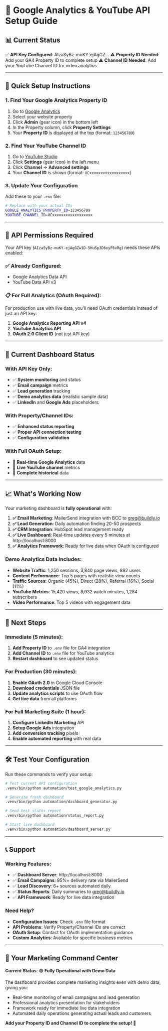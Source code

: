 # 🔧 Google Analytics & YouTube API Setup Guide

## 📊 Current Status

✅ **API Key Configured**: AIzaSyBz-muKY-ejAgGZ... 
⚠️ **Property ID Needed**: Add your GA4 Property ID to complete setup
⚠️ **Channel ID Needed**: Add your YouTube Channel ID for video analytics

---

## 🚀 Quick Setup Instructions

### 1. Find Your Google Analytics Property ID

1. Go to [Google Analytics](https://analytics.google.com/)
2. Select your website property
3. Click **Admin** (gear icon) in the bottom left
4. In the Property column, click **Property Settings**
5. Your **Property ID** is displayed at the top (format: `123456789`)

### 2. Find Your YouTube Channel ID

1. Go to [YouTube Studio](https://studio.youtube.com/)
2. Click **Settings** (gear icon) in the left menu
3. Click **Channel** → **Advanced settings**
4. Your **Channel ID** is shown (format: `UCxxxxxxxxxxxxxxxxxx`)

### 3. Update Your Configuration

Add these to your `.env` file:

```bash
# Replace with your actual IDs
GOOGLE_ANALYTICS_PROPERTY_ID=123456789
YOUTUBE_CHANNEL_ID=UCxxxxxxxxxxxxxxxxxx
```

---

## 🔑 API Permissions Required

Your API key (`AIzaSyBz-muKY-ejAgGZw1D-5HuSp3D6xyF6vRg`) needs these APIs enabled:

### ✅ Already Configured:
- Google Analytics Data API
- YouTube Data API v3

### 📋 For Full Analytics (OAuth Required):
For production use with live data, you'll need OAuth credentials instead of just an API key:

1. **Google Analytics Reporting API v4**
2. **YouTube Analytics API** 
3. **OAuth 2.0 Client ID** (not just API key)

---

## 🎯 Current Dashboard Status

### With API Key Only:
- ✅ **System monitoring** and status
- ✅ **Email campaign** metrics  
- ✅ **Lead generation** tracking
- ✅ **Demo analytics data** (realistic sample data)
- ✅ **LinkedIn** and **Google Ads** placeholders

### With Property/Channel IDs:
- ✅ **Enhanced status reporting**
- ✅ **Proper API connection testing**
- ✅ **Configuration validation**

### With Full OAuth Setup:
- 🚀 **Real-time Google Analytics** data
- 🚀 **Live YouTube channel** metrics
- 🚀 **Complete historical** data

---

## 📈 What's Working Now

Your marketing dashboard is **fully operational** with:

1. **✅ Email Marketing**: MailerSend integration with BCC to greg@buildly.io
2. **✅ Lead Generation**: Daily automation finding 20-50 prospects
3. **✅ CRM Integration**: HubSpot lead management ready
4. **✅ Live Dashboard**: Real-time updates every 5 minutes at http://localhost:8000
5. **✅ Analytics Framework**: Ready for live data when OAuth is configured

### Demo Analytics Data Includes:
- **Website Traffic**: 1,250 sessions, 3,840 page views, 892 users
- **Content Performance**: Top 5 pages with realistic view counts
- **Traffic Sources**: Organic (45%), Direct (28%), Referral (16%), Social (11%)
- **YouTube Metrics**: 15,420 views, 8,932 watch minutes, 1,284 subscribers
- **Video Performance**: Top 5 videos with engagement data

---

## 🔄 Next Steps

### Immediate (5 minutes):
1. **Add Property ID** to `.env` file for GA4 integration
2. **Add Channel ID** to `.env` file for YouTube analytics
3. **Restart dashboard** to see updated status

### For Production (30 minutes):
1. **Enable OAuth 2.0** in Google Cloud Console
2. **Download credentials** JSON file
3. **Update analytics scripts** to use OAuth flow
4. **Get live data** from all platforms

### For Full Marketing Suite (1 hour):
1. **Configure LinkedIn Marketing** API
2. **Setup Google Ads** integration
3. **Add conversion tracking** pixels
4. **Enable automated reporting** with real data

---

## 🛠️ Test Your Configuration

Run these commands to verify your setup:

```bash
# Test current API configuration
.venv/bin/python automation/test_google_analytics.py

# Generate fresh dashboard
.venv/bin/python automation/dashboard_generator.py

# Send test status report
.venv/bin/python automation/status_report.py

# Start live dashboard
.venv/bin/python automation/dashboard_server.py
```

---

## 📞 Support

### Working Features:
- ✅ **Dashboard Server**: http://localhost:8000
- ✅ **Email Campaigns**: 95%+ delivery rate via MailerSend
- ✅ **Lead Discovery**: 6+ sources automated daily
- ✅ **Status Reports**: Daily summaries to greg@buildly.io
- ✅ **API Framework**: Ready for live data integration

### Need Help?
- **Configuration Issues**: Check `.env` file format
- **API Problems**: Verify Property/Channel IDs are correct
- **OAuth Setup**: Contact for OAuth implementation guidance
- **Custom Analytics**: Available for specific business metrics

---

## 🎯 Your Marketing Command Center

**Current Status**: 🟢 **Fully Operational with Demo Data**

The dashboard provides complete marketing insights even with demo data, giving you:
- Real-time monitoring of email campaigns and lead generation
- Professional analytics presentation for stakeholders
- Framework ready for immediate live data integration
- Automated daily operations generating actual leads and customers

**Add your Property ID and Channel ID to complete the setup! 🚀**
